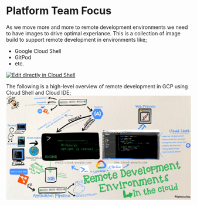 # Platform Team Focus
As we move more and more to remote development environments we need to have images to drive optimal experiance. This is a collection of image build to support remote development in environments like;
* Google Cloud Shell
* GitPod
* etc.

[![Edit directly in Cloud Shell](https://gstatic.com/cloudssh/images/open-btn.svg)](https://shell.cloud.google.com/cloudshell/editor?cloudshell_git_repo=http://github.com/SapientCoffee/platform-ops.git)

The following is a high-level overview of remote development in GCP using Cloud Shell and Cloud IDE;
![](Remote-Developer-Environment.jpg)